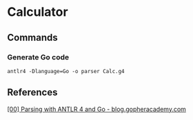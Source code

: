 # Calculator

## Commands

### Generate Go code

```
antlr4 -Dlanguage=Go -o parser Calc.g4
```

## References

[[00] Parsing with ANTLR 4 and Go - blog.gopheracademy.com](https://blog.gopheracademy.com/advent-2017/parsing-with-antlr4-and-go/)